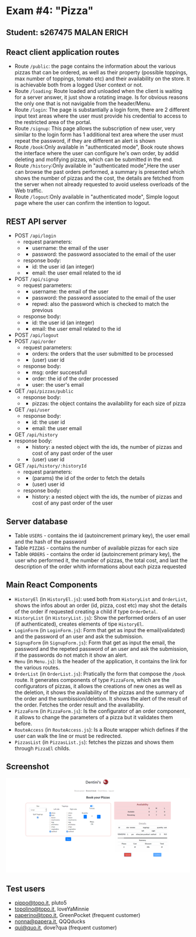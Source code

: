 

# Exam #4: "Pizza"
## Student: s267475 MALAN ERICH

## React client application routes

- Route `/public`: the page contains the information about the various pizzas that can be ordered, as well as their property (possible toppings, max number of toppings, tomato etc) and their availability on the store. It is achievable both from a logged User context or not.
- Route `/loading`: Route loaded and unloaded when the client is waiting for a server answer,  it just show a rotating image. Is for obvious reasons the only one that is not navigable from the header/Menu.
-  Route `/login`: The page is substantially a login form, there are 2 different input text areas where the user must provide his credential to access to the restricted area of the portal.
-  Route `/signup`: This page  allows the subscription of new user, very similar to the login form has 1 additional text area where the user must repeat the password, if they are different an alert is shown
-  Route `/book`:Only available in "authenticated mode", Book route shows the interface where the user can configure he's own order, by addid deleting and mofifying pizzas, which can be submitted in the end.
-  Route `/history`:Only available in "authenticated mode",Here the user can browse the past orders performed, a summary is presented which shows the number of pizzas and the cost, the details are fetched from the server when not already requested to avoid useless overloads of the Web traffic.
-  Route `/logout`:Only available in "authenticated mode", Simple logout page where the user can confirm the intention to logout.
## REST API server

- POST `/api/login`
  - request parameters:
  - - username: the email of the user
  - - password: the password associated to the email of the user
  - response body:
  - - id: the user id (an integer)
  - - email: the user email related to the id
- POST `/api/signup`
  - request parameters:
  - - username: the email of the user
  - - password: the password associated to the email of the user
  - - repwd: also the password which is checked to match the previous
  - response body:
  - - id: the user id (an integer)
  - - email: the user email related to the id
- POST `/api/logout`
- POST `/api/order`
  - request parameters:
  - - orders: the orders that the user submitted to be processed
  - - (user) user id
  - response body:
  - - msg: order successfull
  - - order: the id of the order processed
  - - user: the user's email
- GET `/api/pizzas/public`
  - response body:
  - - pizzas: the object contains the availability for each size of pizza
- GET `/api/user`
  - response body:
  - - id: the user id
  - - email: the user email
- GET `/api/history`
- response body:
  - - history: a nested object with the ids, the number of pizzas and cost of any past order of the user
  - - (user) user id
- GET `/api/history/:historyId`
  - request parameters:
  - - (params) the id of the order to fetch the details
  - - (user) user id
  - response body:
  - - history: a nested object with the ids, the number of pizzas and cost of any past order of the user

## Server database

- Table `USERS` - contains the id (autoincrement primary key), the user email and the hash of the password
- Table `PIZZAS` - contains the number of available pizzas for each size
- Table `ORDERS` - contains the order id (autoincrement primary key), the user who performed it, the number of pizzas, the total cost, and last the description of the order whith informations about each pizza requested

## Main React Components

- `HistoryEl` (in `HistoryEl.js`): used both from `HistoryList` and `OrderList`, shows the infos about an order (id, pizza, cost etc) may shot the details of the order if requested creating a child if type `OrderDetal`.
- `HistoryList` (in `HistoryList.js`): Show the performed orders of an user (if authenticated), creates elements of tipe `HistoryEl`.
- `LoginForm` (in `LoginForm.js`): Form that get as input the email(validated) and the password of an user and ask the submission.
- `SignupForm` (in `SignupForm.js`): Form that get as input the email, the password and the repeted password of an user and ask the submission, if the passwords do not match it show an alert.
- `Menu` (in `Menu.js`): Is the header of the application, it contains the link for the various routes.
- `OrderList` (in `OrderList.js`): Pratically the form that compose the `/book` route. It generates components of type `PizzaForm`, which are the configurators of pizzas, it allows the creations of new ones as well as the deletion, it shows the availability of the pizzas and the summary of the order and the sumbission/deletion. It shows the alert of the result of the order. Fetches the order result and the availability.
- `PizzaForm` (in `PizzaForm.js`): Is the configurator of an order component, it allows to change the parameters of a pizza but it validates them before.
- `RouteAccess` (in `RouteAccess.js`): Is a Route wrapper which defines if the user can walk the line or must be redirected.
- `PizzasList` (in `PizzasList.js`): fetches the pizzas and shows them through `PizzaEl` childs.

## Screenshot

![Configurator Screenshot](./screenshot/screenshot.png)

## Test users

* pippo@topo.it, pluto5
* topolino@topo.it, loveYaMinnie
* paperino@topo.it, GreenPocket (frequent customer)
* nonna@papera.it, QQQducks
* qui@quo.it, dove?qua (frequent customer)
